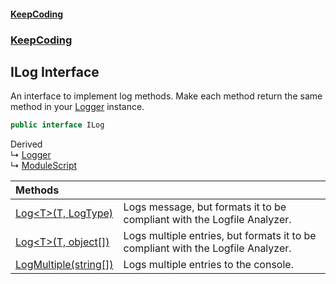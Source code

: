 #### [KeepCoding](index.md 'index')
### [KeepCoding](KeepCoding.md 'KeepCoding')
## ILog Interface
An interface to implement log methods. Make each method return the same method in your [Logger](KeepCoding_Logger.md 'KeepCoding.Logger') instance.    
```csharp
public interface ILog
```

Derived  
&#8627; [Logger](KeepCoding_Logger.md 'KeepCoding.Logger')  
&#8627; [ModuleScript](KeepCoding_ModuleScript.md 'KeepCoding.ModuleScript')  

| Methods | |
| :--- | :--- |
| [Log&lt;T&gt;(T, LogType)](KeepCoding_ILog_Log_T_(T_LogType).md 'KeepCoding.ILog.Log&lt;T&gt;(T, LogType)') | Logs message, but formats it to be compliant with the Logfile Analyzer.<br/> |
| [Log&lt;T&gt;(T, object[])](KeepCoding_ILog_Log_T_(T_object__).md 'KeepCoding.ILog.Log&lt;T&gt;(T, object[])') | Logs multiple entries, but formats it to be compliant with the Logfile Analyzer.<br/> |
| [LogMultiple(string[])](KeepCoding_ILog_LogMultiple(string__).md 'KeepCoding.ILog.LogMultiple(string[])') | Logs multiple entries to the console.<br/> |
